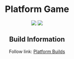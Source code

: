 <h1 align="center"> Platform Game</h1>
  <p align = "center">
    <img src="https://img.shields.io/static/v1?label&message=Unity&color=000&style=for-the-badge&logo"/>
    <img src="https://img.shields.io/static/v1?label=Status&message=Doing&color=044B7F&style=for-the-badge&logo"/>


  </p>
<h2 align="center"> Build Information</h2>
  <p align = "center">
    Follow link: <a href "https://github.com/DanielaDoliveira/plarformGameBuilds"> Platform Builds </a>
  </p>
